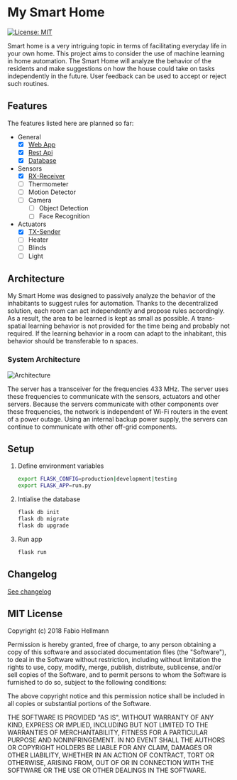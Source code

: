 # My Smart Home
[![License: MIT](https://img.shields.io/badge/License-MIT-yellow.svg)](https://opensource.org/licenses/MIT)

Smart home is a very intriguing topic in terms of facilitating everyday life in your own home. This project aims to consider the use of machine learning in home automation. The Smart Home will analyze the behavior of the residents and make suggestions on how the house could take on tasks independently in the future. User feedback can be used to accept or reject such routines.

## Features
The features listed here are planned so far:

- General
    - [x] [Web App](https://github.com/FHellmann/My-Smart-Home/blob/master/doc/features/general/WEB_APP.md)
    - [x] [Rest Api](https://github.com/FHellmann/My-Smart-Home/blob/master/doc/features/general/REST_API.md)
    - [x] [Database]((https://github.com/FHellmann/My-Smart-Home/blob/master/doc/features/general/Database.md))
- Sensors
    - [x] [RX-Receiver](https://github.com/FHellmann/My-Smart-Home/blob/master/doc/features/general/RF.md)
    - [ ] Thermometer
    - [ ] Motion Detector
    - [ ] Camera
        - [ ] Object Detection
        - [ ] Face Recognition
- Actuators
    - [x] [TX-Sender](https://github.com/FHellmann/My-Smart-Home/blob/master/doc/features/general/RF.md)
    - [ ] Heater
    - [ ] Blinds
    - [ ] Light

## Architecture
My Smart Home was designed to passively analyze the behavior of the inhabitants to suggest rules for automation. Thanks to the decentralized solution, each room can act independently and propose rules accordingly. As a result, the area to be learned is kept as small as possible. A trans-spatial learning behavior is not provided for the time being and probably not required. If the learning behavior in a room can adapt to the inhabitant, this behavior should be transferable to n spaces.

### System Architecture

![Architecture](https://github.com/FHellmann/My-Smart-Home/blob/master/doc/images/My-Smart-Home_Network-Architecture.png)

The server has a transceiver for the frequencies 433 MHz. The server uses these frequencies to communicate with the sensors, actuators and other servers. Because the servers communicate with other components over these frequencies, the network is independent of Wi-Fi routers in the event of a power outage. Using an internal backup power supply, the servers can continue to communicate with other off-grid components.

## Setup

1. Define environment variables

    ```bash
    export FLASK_CONFIG=production|development|testing
    export FLASK_APP=run.py
    ```
    
2. Intialise the database

    ```bash
    flask db init
    flask db migrate
    flask db upgrade
    ```

3. Run app

    ```bash
    flask run
    ```


## Changelog
[See changelog](https://github.com/FHellmann/My-Smart-Home/blob/master/CHANGELOG.md)

## MIT License

Copyright (c) 2018 Fabio Hellmann

Permission is hereby granted, free of charge, to any person obtaining a copy
of this software and associated documentation files (the "Software"), to deal
in the Software without restriction, including without limitation the rights
to use, copy, modify, merge, publish, distribute, sublicense, and/or sell
copies of the Software, and to permit persons to whom the Software is
furnished to do so, subject to the following conditions:

The above copyright notice and this permission notice shall be included in all
copies or substantial portions of the Software.

THE SOFTWARE IS PROVIDED "AS IS", WITHOUT WARRANTY OF ANY KIND, EXPRESS OR
IMPLIED, INCLUDING BUT NOT LIMITED TO THE WARRANTIES OF MERCHANTABILITY,
FITNESS FOR A PARTICULAR PURPOSE AND NONINFRINGEMENT. IN NO EVENT SHALL THE
AUTHORS OR COPYRIGHT HOLDERS BE LIABLE FOR ANY CLAIM, DAMAGES OR OTHER
LIABILITY, WHETHER IN AN ACTION OF CONTRACT, TORT OR OTHERWISE, ARISING FROM,
OUT OF OR IN CONNECTION WITH THE SOFTWARE OR THE USE OR OTHER DEALINGS IN THE
SOFTWARE.